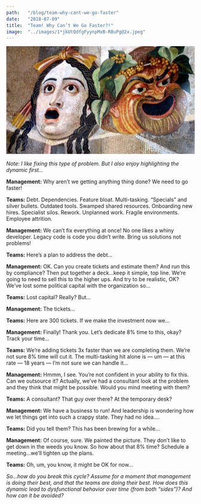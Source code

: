 ```yaml
---
path:	"/blog/team-why-cant-we-go-faster"
date:	"2018-07-09"
title:	"Team! Why Can’t We Go Faster?!"
image:	"../images/1*jkUtQdfgFyynpMxB-RBuPg@2x.jpeg"
---
```


![](../images/1*jkUtQdfgFyynpMxB-RBuPg@2x.jpeg)

*Note: I like fixing this type of problem. But I also enjoy highlighting the dynamic first…*

**Management:** Why aren’t we getting anything thing done? We need to go faster!

**Teams:** Debt. Dependencies. Feature bloat. Multi-tasking. “Specials” and silver bullets. Outdated tools. Swamped shared resources. Onboarding new hires. Specialist silos. Rework. Unplanned work. Fragile environments. Employee attrition.

**Management:** We can’t fix everything at once! No one likes a whiny developer. Legacy code is code you didn’t write. Bring us solutions not problems!

**Teams:** Here’s a plan to address the debt…

**Management:** OK. Can you create tickets and estimate them? And run this by compliance? Then put together a deck…keep it simple, top line. We’re going to need to sell this to the higher ups. And try to be realistic, OK? We’ve lost some political capital with the organization so…

**Teams:** Lost capital? Really? But…

**Management:** The tickets…

**Teams:** Here are 300 tickets. If we make the investment now we…

**Management:** Finally! Thank you. Let’s dedicate 8% time to this, okay? Track your time…

**Teams:** We’re adding tickets 3x faster than we are completing them. We’re not sure 8% time will cut it. The multi-tasking hit alone is — um — at this rate — 18 years — I’m not sure we can handle it…

**Management:** Hmmm, I see. You’re not confident in your ability to fix this. Can we outsource it? Actually, we’ve had a consultant look at the problem and they think that might be possible. Would you mind meeting with them?

**Teams:** A consultant? That guy over there? At the temporary desk?

**Management:** We have a business to run! And leadership is wondering how we let things get into such a crappy state. They had no idea….

**Teams:** Did you tell them? This has been brewing for a while…

**Management:** Of course, sure. We painted the picture. They don’t like to get down in the weeds you know. So how about that 8% time? Schedule a meeting…we’ll tighten up the plans.

**Teams:** Oh, um, you know, it might be OK for now…

*So…how do you break this cycle? Assume for a moment that management is doing their best, and that the teams are doing their best. How does this dynamic lead to dysfunctional behavior over time (from both “sides”)? And how can it be avoided?*

